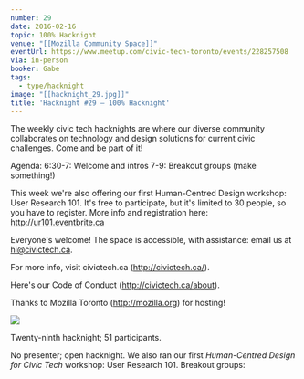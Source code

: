 ```yaml
---
number: 29
date: 2016-02-16
topic: 100% Hacknight
venue: "[[Mozilla Community Space]]"
eventUrl: https://www.meetup.com/civic-tech-toronto/events/228257508
via: in-person
booker: Gabe
tags:
  - type/hacknight
image: "[[hacknight_29.jpg]]"
title: 'Hacknight #29 – 100% Hacknight'
---
```


The weekly civic tech hacknights are where our diverse community collaborates on technology and design solutions for current civic challenges. Come and be part of it!

Agenda:
6:30-7: Welcome and intros
7-9: Breakout groups (make something!)

This week we're also offering our first Human-Centred Design workshop: User Research 101. It's free to participate, but it's limited to 30 people, so you have to register. More info and registration here: http://ur101.eventbrite.ca

Everyone's welcome! The space is accessible, with assistance: email us at hi@civictech.ca.

For more info, visit civictech.ca (http://civictech.ca/).

Here's our Code of Conduct (http://civictech.ca/about).

Thanks to Mozilla Toronto (http://mozilla.org) for hosting!



![](https://mlydg0vejq30.i.optimole.com/w:800/h:530/q:mauto/f:best/https://civictech.ca/wp-content/uploads/2016/02/PIC2198-copy.jpg)

Twenty-ninth hacknight; 51 participants.

No presenter; open hacknight. We also ran our first *Human-Centred Design for Civic Tech* workshop: User Research 101.
Breakout groups:
